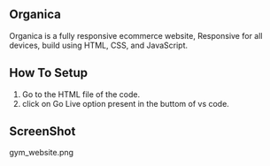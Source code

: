 ## Organica

Organica is a fully responsive ecommerce website, Responsive for all devices, build using HTML, CSS, and JavaScript.

## How To Setup

1. Go to the HTML file of the code.
2. click on Go Live option present in the buttom of vs code.

## ScreenShot

gym_website.png
